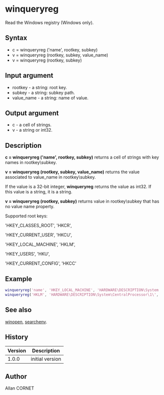 # winqueryreg

Read the Windows registry (Windows only).

## Syntax

- c = winqueryreg ('name', rootkey, subkey)
- v = winqueryreg (rootkey, subkey, value_name)
- v = winqueryreg (rootkey, subkey)

## Input argument

- rootkey - a string: root key.
- subkey - a string: subkey path.
- value_name - a string: name of value.

## Output argument

- c - a cell of strings.
- v - a string or int32.

## Description

  <p><b>c = winqueryreg ('name', rootkey, subkey)</b> returns a cell of strings with key names in rootkey\subkey.</p>
  <p><b>v = winqueryreg (rootkey, subkey, value_name)</b> returns the value associated to value_name in rootkey\subkey.</p>
  <p>If the value is a 32-bit integer, <b>winqueryreg</b> returns the value as int32. If this value is a string, it is a string.</p>
  <p><b>v = winqueryreg (rootkey, subkey)</b> returns value in rootkey\subkey that has no value name property.</p>
  <p>Supported root keys:</p>
  <p>'HKEY_CLASSES_ROOT', 'HKCR',</p>
  <p>'HKEY_CURRENT_USER', 'HKCU',</p>
  <p>'HKEY_LOCAL_MACHINE', 'HKLM',</p>
  <p>'HKEY_USERS', 'HKU',</p>
  <p>'HKEY_CURRENT_CONFIG', 'HKCC'</p>

## Example

```matlab
winqueryreg('name', 'HKEY_LOCAL_MACHINE', 'HARDWARE\DESCRIPTION\System')
winqueryreg('HKLM', 'HARDWARE\DESCRIPTION\System\CentralProcessor\1\', 'ProcessorNameString')
```

## See also

[winopen](winopen.md), [searchenv](searchenv.md).

## History

| Version | Description     |
| ------- | --------------- |
| 1.0.0   | initial version |

## Author

Allan CORNET
